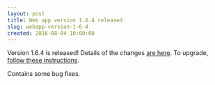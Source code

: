 ```yaml
---
layout: post
title: Web app version 1.6.4 released
slug: webapp-version-1-6-4
created: 2016-08-04 10:00:00
---
```



Version 1.6.4 is released! Details of the changes [are here](http://ican.openacalendar.org/webapp/release/1.6.4.html). To upgrade, [follow these instructions](http://docs-superusers.openacalendar.org/en/v1.6.x/upgrading.html).

Contains some bug fixes.

